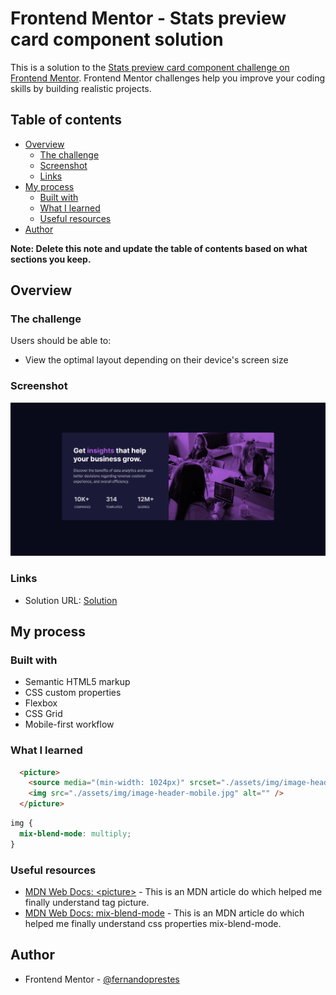 # Frontend Mentor - Stats preview card component solution

This is a solution to the [Stats preview card component challenge on Frontend Mentor](https://www.frontendmentor.io/challenges/stats-preview-card-component-8JqbgoU62). Frontend Mentor challenges help you improve your coding skills by building realistic projects. 

## Table of contents

- [Overview](#overview)
  - [The challenge](#the-challenge)
  - [Screenshot](#screenshot)
  - [Links](#links)
- [My process](#my-process)
  - [Built with](#built-with)
  - [What I learned](#what-i-learned)
  - [Useful resources](#useful-resources)
- [Author](#author)

**Note: Delete this note and update the table of contents based on what sections you keep.**

## Overview

### The challenge

Users should be able to:

- View the optimal layout depending on their device's screen size

### Screenshot

![](./assets/img/screenshot-desktop.png)

### Links

- Solution URL: [Solution](https://your-solution-url.com)

## My process

### Built with

- Semantic HTML5 markup
- CSS custom properties
- Flexbox
- CSS Grid
- Mobile-first workflow

### What I learned

```html
  <picture>
    <source media="(min-width: 1024px)" srcset="./assets/img/image-header-desktop.jpg" type="image/jpg">
    <img src="./assets/img/image-header-mobile.jpg" alt="" />
  </picture>
```
```css
img {
  mix-blend-mode: multiply;
}
```
### Useful resources

- [MDN Web Docs: \<picture>](https://developer.mozilla.org/pt-BR/docs/Web/HTML/Element/picture) - This is an MDN article do which helped me finally understand tag picture.
- [MDN Web Docs: mix-blend-mode](https://developer.mozilla.org/pt-BR/docs/Web/CSS/mix-blend-mode) - This is an MDN article do which helped me finally understand css properties mix-blend-mode.

## Author

- Frontend Mentor - [@fernandoprestes](https://www.frontendmentor.io/profile/fernandoprestes)
